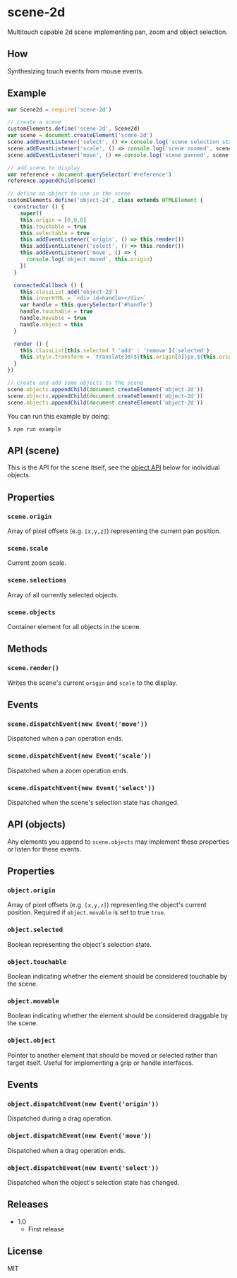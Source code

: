 # scene-2d
Multitouch capable 2d scene implementing pan, zoom and object selection.

## How
Synthesizing touch events from mouse events.

## Example
``` javascript
var Scene2d = require('scene-2d')

// create a scene
customElements.define('scene-2d', Scene2d)
var scene = document.createElement('scene-2d')
scene.addEventListener('select', () => console.log('scene selection state changed', scene.selections))
scene.addEventListener('scale', () => console.log('scene zoomed', scene.scale))
scene.addEventListener('move', () => console.log('scene panned', scene.origin))

// add scene to display
var reference = document.querySelector('#reference')
reference.appendChild(scene)

// define an object to use in the scene
customElements.define('object-2d', class extends HTMLElement {
  constructor () {
    super()
    this.origin = [0,0,0]
    this.touchable = true
    this.selectable = true
    this.addEventListener('origin', () => this.render())
    this.addEventListener('select', () => this.render())
    this.addEventListener('move', () => {
      console.log('object moved', this.origin)
    })
  }

  connectedCallback () {
    this.classList.add('object-2d')
    this.innerHTML = `<div id=handle></div>`
    var handle = this.querySelector('#handle')
    handle.touchable = true
    handle.movable = true
    handle.object = this
  }

  render () {
    this.classList[this.selected ? 'add' : 'remove']('selected')
    this.style.transform = `translate3d(${this.origin[0]}px,${this.origin[1]}px,${this.origin[2]}px)`
  }
})

// create and add some objects to the scene
scene.objects.appendChild(document.createElement('object-2d'))
scene.objects.appendChild(document.createElement('object-2d'))
scene.objects.appendChild(document.createElement('object-2d'))
```

You can run this example by doing:
``` shell
$ npm run example
```

## API (scene)
This is the API for the scene itself, see the [object API](api-objects) below for individual objects.

## Properties

### `scene.origin`
Array of pixel offsets (e.g. `[x,y,z]`) representing the current pan position.

### `scene.scale`
Current zoom scale.

### `scene.selections`
Array of all currently selected objects.

### `scene.objects`
Container element for all objects in the scene.

## Methods

### `scene.render()`
Writes the scene's current `origin` and `scale` to the display.

## Events

### `scene.dispatchEvent(new Event('move'))`
Dispatched when a pan operation ends.

### `scene.dispatchEvent(new Event('scale'))`
Dispatched when a zoom operation ends.

### `scene.dispatchEvent(new Event('select'))`
Dispatched when the scene's selection state has changed.

## API (objects)
Any elements you append to `scene.objects` may implement these properties or listen for these events.

## Properties

### `object.origin`
Array of pixel offsets (e.g. `[x,y,z]`) representing the object's current position. Required if `object.movable` is set to true `true`.

### `object.selected`
Boolean representing the object's selection state.

### `object.touchable`
Boolean indicating whether the element should be considered touchable by the scene.

### `object.movable`
Boolean indicating whether the element should be considered draggable by the scene.

### `object.object`
Pointer to another element that should be moved or selected rather than target itself. Useful for implementing a grip or handle interfaces.

## Events

### `object.dispatchEvent(new Event('origin'))`
Dispatched during a drag operation.

### `object.dispatchEvent(new Event('move'))`
Dispatched when a drag operation ends.

### `object.dispatchEvent(new Event('select'))`
Dispatched when the object's selection state has changed.

## Releases
* 1.0
  * First release

## License
MIT
